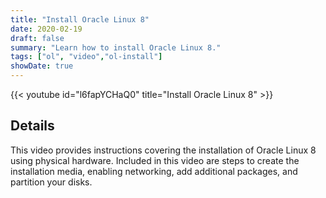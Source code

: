```yaml
---
title: "Install Oracle Linux 8"
date: 2020-02-19
draft: false
summary: "Learn how to install Oracle Linux 8."
tags: ["ol", "video","ol-install"]
showDate: true
---
```


{{< youtube id="l6fapYCHaQ0" title="Install Oracle Linux 8" >}}

## Details

This video provides instructions covering the installation of Oracle Linux 8 using physical hardware. Included in this video are steps to create the installation media, enabling networking, add additional packages, and partition your disks.
